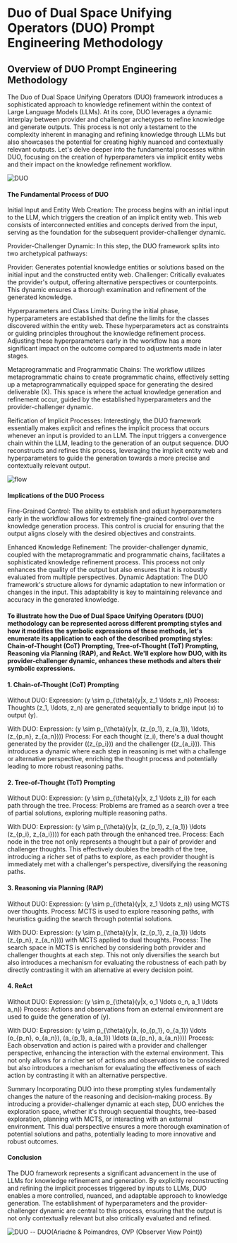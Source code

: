 # Duo of Dual Space Unifying Operators (DUO) Prompt Engineering Methodology

## Overview of DUO Prompt Engineering Methodology

The Duo of Dual Space Unifying Operators (DUO) framework introduces a sophisticated approach to knowledge refinement within the context of Large Language Models (LLMs). At its core, DUO leverages a dynamic interplay between provider and challenger archetypes to refine knowledge and generate outputs. This process is not only a testament to the complexity inherent in managing and refining knowledge through LLMs but also showcases the potential for creating highly nuanced and contextually relevant outputs. Let's delve deeper into the fundamental processes within DUO, focusing on the creation of hyperparameters via implicit entity webs and their impact on the knowledge refinement workflow.

![DUO](https://github.com/sancovp/duo/blob/main/duo.svg)

#### The Fundamental Process of DUO

Initial Input and Entity Web Creation: The process begins with an initial input to the LLM, which triggers the creation of an implicit entity web. This web consists of interconnected entities and concepts derived from the input, serving as the foundation for the subsequent provider-challenger dynamic.

Provider-Challenger Dynamic: In this step, the DUO framework splits into two archetypical pathways:

Provider: Generates potential knowledge entities or solutions based on the initial input and the constructed entity web.
Challenger: Critically evaluates the provider's output, offering alternative perspectives or counterpoints. This dynamic ensures a thorough examination and refinement of the generated knowledge.

Hyperparameters and Class Limits: During the initial phase, hyperparameters are established that define the limits for the classes discovered within the entity web. These hyperparameters act as constraints or guiding principles throughout the knowledge refinement process. Adjusting these hyperparameters early in the workflow has a more significant impact on the outcome compared to adjustments made in later stages.

Metaprogrammatic and Programmatic Chains: The workflow utilizes metaprogrammatic chains to create programmatic chains, effectively setting up a metaprogrammatically equipped space for generating the desired deliverable (X). This space is where the actual knowledge generation and refinement occur, guided by the established hyperparameters and the provider-challenger dynamic.

Reification of Implicit Processes: Interestingly, the DUO framework essentially makes explicit and refines the implicit process that occurs whenever an input is provided to an LLM. The input triggers a convergence chain within the LLM, leading to the generation of an output sequence. DUO reconstructs and refines this process, leveraging the implicit entity web and hyperparameters to guide the generation towards a more precise and contextually relevant output.

![flow](https://github.com/sancovp/duo/blob/main/duo_basic_flow.png)

#### Implications of the DUO Process

Fine-Grained Control: The ability to establish and adjust hyperparameters early in the workflow allows for extremely fine-grained control over the knowledge generation process. This control is crucial for ensuring that the output aligns closely with the desired objectives and constraints.

Enhanced Knowledge Refinement: The provider-challenger dynamic, coupled with the metaprogrammatic and programmatic chains, facilitates a sophisticated knowledge refinement process. This process not only enhances the quality of the output but also ensures that it is robustly evaluated from multiple perspectives.
Dynamic Adaptation: The DUO framework's structure allows for dynamic adaptation to new information or changes in the input. This adaptability is key to maintaining relevance and accuracy in the generated knowledge.

#### To illustrate how the Duo of Dual Space Unifying Operators (DUO) methodology can be represented across different prompting styles and how it modifies the symbolic expressions of these methods, let's enumerate its application to each of the described prompting styles: Chain-of-Thought (CoT) Prompting, Tree-of-Thought (ToT) Prompting, Reasoning via Planning (RAP), and ReAct. We'll explore how DUO, with its provider-challenger dynamic, enhances these methods and alters their symbolic expressions.

#### 1. Chain-of-Thought (CoT) Prompting

Without DUO:
Expression: (y \sim p_{\theta}(y|x, z_1 \ldots z_n))
Process: Thoughts (z_1, \ldots, z_n) are generated sequentially to bridge input (x) to output (y).

With DUO:
Expression: (y \sim p_{\theta}(y|x, (z_{p_1}, z_{a_1}), \ldots, (z_{p_n}, z_{a_n})))
Process: For each thought (z_i), there's a dual thought generated by the provider ((z_{p_i})) and the challenger ((z_{a_i})). This introduces a dynamic where each step in reasoning is met with a challenge or alternative perspective, enriching the thought process and potentially leading to more robust reasoning paths.

#### 2. Tree-of-Thought (ToT) Prompting

Without DUO:
Expression: (y \sim p_{\theta}(y|x, z_1 \ldots z_i)) for each path through the tree.
Process: Problems are framed as a search over a tree of partial solutions, exploring multiple reasoning paths.

With DUO:
Expression: (y \sim p_{\theta}(y|x, (z_{p_1}, z_{a_1}) \ldots (z_{p_i}, z_{a_i}))) for each path through the enhanced tree.
Process: Each node in the tree not only represents a thought but a pair of provider and challenger thoughts. This effectively doubles the breadth of the tree, introducing a richer set of paths to explore, as each provider thought is immediately met with a challenger's perspective, diversifying the reasoning paths.

#### 3. Reasoning via Planning (RAP)

Without DUO:
Expression: (y \sim p_{\theta}(y|x, z_1 \ldots z_n)) using MCTS over thoughts.
Process: MCTS is used to explore reasoning paths, with heuristics guiding the search through potential solutions.

With DUO:
Expression: (y \sim p_{\theta}(y|x, (z_{p_1}, z_{a_1}) \ldots (z_{p_n}, z_{a_n}))) with MCTS applied to dual thoughts.
Process: The search space in MCTS is enriched by considering both provider and challenger thoughts at each step. This not only diversifies the search but also introduces a mechanism for evaluating the robustness of each path by directly contrasting it with an alternative at every decision point.

#### 4. ReAct

Without DUO:
Expression: (y \sim p_{\theta}(y|x, o_1 \ldots o_n, a_1 \ldots a_n))
Process: Actions and observations from an external environment are used to guide the generation of (y).

With DUO:
Expression: (y \sim p_{\theta}(y|x, (o_{p_1}, o_{a_1}) \ldots (o_{p_n}, o_{a_n}), (a_{p_1}, a_{a_1}) \ldots (a_{p_n}, a_{a_n})))
Process: Each observation and action is paired with a provider and challenger perspective, enhancing the interaction with the external environment. This not only allows for a richer set of actions and observations to be considered but also introduces a mechanism for evaluating the effectiveness of each action by contrasting it with an alternative perspective.

Summary
Incorporating DUO into these prompting styles fundamentally changes the nature of the reasoning and decision-making process. By introducing a provider-challenger dynamic at each step, DUO enriches the exploration space, whether it's through sequential thoughts, tree-based exploration, planning with MCTS, or interacting with an external environment. This dual perspective ensures a more thorough examination of potential solutions and paths, potentially leading to more innovative and robust outcomes.

#### Conclusion
The DUO framework represents a significant advancement in the use of LLMs for knowledge refinement and generation. By explicitly reconstructing and refining the implicit processes triggered by inputs to LLMs, DUO enables a more controlled, nuanced, and adaptable approach to knowledge generation. The establishment of hyperparameters and the provider-challenger dynamic are central to this process, ensuring that the output is not only contextually relevant but also critically evaluated and refined.

![DUO](https://github.com/sancovp/duo/blob/main/ariadne%26poimandres.png)
-- DUO(Ariadne & Poimandres, OVP (Observer View Point))
